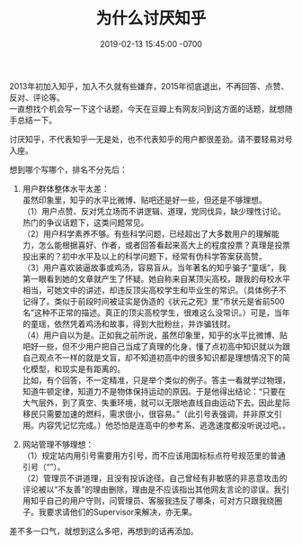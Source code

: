 ﻿---
layout: post
title:  "为什么讨厌知乎"
date:   2019-02-13 15:45:00 -0700
categories: reviews
---
2013年初加入知乎，加入不久就有些嫌弃，2015年彻底退出，不再回答、点赞、反对、评论等。  
一直想找个机会写一下这个话题，今天在豆瓣上有网友问到这方面的话题，就想随手总结一下。  
  
讨厌知乎，不代表知乎一无是处，也不代表知乎的用户都很差劲。请不要轻易对号入座。  
  
想到哪个写哪个，排名不分先后：  
1. 用户群体整体水平太差：  
虽然印象里，知乎的水平比微博、贴吧还是好一些，但还是不够理想。  
（1）用户点赞、反对凭立场而不讲逻辑、道理，党同伐异，缺少理性讨论。热门的争议话题下，这类问题常见。  
（2）用户科学素养不够。有些科学问题，已经超出了大多数用户的理解能力，怎么能根据喜好、作者，或者回答看起来高大上的程度投票？真理是投票投出来的？初中水平及以上的科学问题下，经常有伪科学答案获高赞。  
（3）用户喜欢装逼故事或鸡汤，容易盲从。当年著名的知乎骗子“童瑶”，我第一眼看到她的文章就产生了怀疑。她自称来自某顶尖高校，跟我的母校水平相当，可她文中的讲述，却违反顶尖高校学生和毕业生的常识。（具体例子不记得了。类似于前段时间被证实是伪造的《状元之死》里“市状元是省前500名”这种不正常的描述。真正的顶尖高校学生，很难这么没常识。）可是，当年的童瑶，依然凭着鸡汤和故事，得到大批粉丝，并诈骗钱财。  
（4）用户自以为是。正如我之前所说，虽然印象里，知乎的水平比微博、贴吧好一些，但不少用户把自己当成了真理的化身，懂了点初高中知识就以为跟自己观点不一样的就是文盲，却不知道初高中的很多知识都是理想情况下的简化模型，和现实是有距离的。  
比如，有个回答，不一定精准，只是举个类似的例子。答主一看就学过物理，知道牛顿定律，知道力不是物体保持运动的原因。于是他得出结论：“只要在大气层外，到了真空、失重环境，就可以无限地直线自由运动下去。因此星际移民只需要加速的燃料，需求很小，很容易。”（此引号表强调，并非原文引用。内容凭记忆完成。）他恐怕是连高中的参考系、逃逸速度都没听说过吧。。  
  
2. 网站管理不够理想：  
（1）规定站内用引号需要用方引号，而不应该用国标标点符号规范里的普通引号（“”）。  
（2）管理员不讲道理，且没有投诉途径。自己曾经有非敏感的非恶意攻击的评论被以“不友善”的理由删除，理由是不应该指出其他网友言论的谬误。我引用知乎自己的用户守则，问管理员、客服我违反了哪条，可对方只跟我绕圈子。我要求请他们的Supervisor来解决，亦无果。  
  
差不多一口气，就想到这么多吧，再想到的话再添加。


